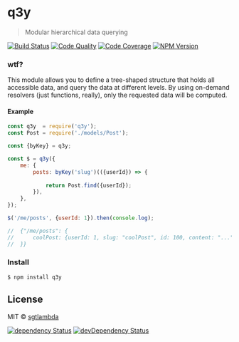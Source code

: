 # q3y

> Modular hierarchical data querying

[![Build Status][travis-image]][travis-url]
[![Code Quality][codeclimate-image]][codeclimate-url]
[![Code Coverage][coveralls-image]][coveralls-url]
[![NPM Version][npm-image]][npm-url]

### wtf?

This module allows you to define a tree-shaped structure that holds all accessible data,
and query the data at different levels. By using on-demand resolvers (just functions, really),
only the requested data will be computed.

#### Example

```js
const q3y  = require('q3y');
const Post = require('./models/Post');

const {byKey} = q3y;

const $ = q3y({
    me: {
        posts: byKey('slug')(({userId}) => {
            
            return Post.find({userId});
        }),
    },
});

$('/me/posts', {userId: 1}).then(console.log);

//  {"/me/posts": {
//      coolPost: {userId: 1, slug: "coolPost", id: 100, content: "..."}
//  }}

```

### Install

```bash
$ npm install q3y
```

## License

MIT © [sgtlambda](http://github.com/sgtlambda)

[![dependency Status][david-image]][david-url]
[![devDependency Status][david-dev-image]][david-dev-url]

[travis-image]: https://img.shields.io/travis/launchdeckio/q3y.svg?style=flat-square
[travis-url]: https://travis-ci.org/launchdeckio/q3y

[codeclimate-image]: https://img.shields.io/codeclimate/github/launchdeckio/q3y.svg?style=flat-square
[codeclimate-url]: https://codeclimate.com/github/launchdeckio/q3y

[david-image]: https://img.shields.io/david/launchdeckio/q3y.svg?style=flat-square
[david-url]: https://david-dm.org/launchdeckio/q3y

[david-dev-image]: https://img.shields.io/david/dev/launchdeckio/q3y.svg?style=flat-square
[david-dev-url]: https://david-dm.org/launchdeckio/q3y#info=devDependencies

[coveralls-image]: https://img.shields.io/coveralls/launchdeckio/q3y.svg?style=flat-square
[coveralls-url]: https://coveralls.io/r/launchdeckio/q3y

[npm-image]: https://img.shields.io/npm/v/q3y.svg?style=flat-square
[npm-url]: https://www.npmjs.com/package/q3y